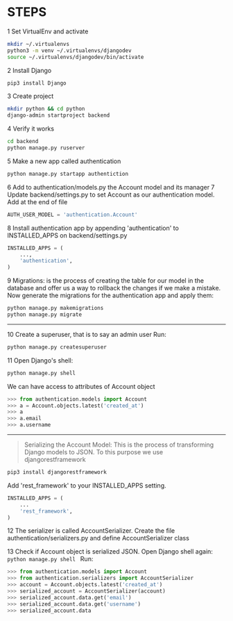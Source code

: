 # STEPS
1 Set VirtualEnv and activate
````bash
mkdir ~/.virtualenvs
python3 -m venv ~/.virtualenvs/djangodev
source ~/.virtualenvs/djangodev/bin/activate
````
2 Install Django
````bash
pip3 install Django
````
3 Create project
````bash
mkdir python && cd python
django-admin startproject backend
````
4 Verify it works
````bash
cd backend
python manage.py ruserver
````
5 Make a new app called authentication
````bash
python manage.py startapp authentiction
````
6 Add to authentication/models.py the Account model and its manager
7 Update backend/settings.py to set Account as our authentication model. Add at the end of file
````python
AUTH_USER_MODEL = 'authentication.Account'
````
8 Install authentication app by appending 'authentication' to INSTALLED_APPS on backend/settings.py
````python
INSTALLED_APPS = (
    ...,
    'authentication',
)
````
9 Migrations: is the process of creating the table for our model in the database and offer us a way to rollback the changes if we make a mistake.
Now generate the migrations for the authentication app and apply them:
````bash
python manage.py makemigrations
python manage.py migrate
````
----
10 Create a superuser, that is to say an admin user
Run:
````bash
python manage.py createsuperuser
````
11 Open Django's shell:
````bash
python manage.py shell
````
We can have access to attributes of Account object
````python
>>> from authentication.models import Account
>>> a = Account.objects.latest('created_at')
>>> a
>>> a.email
>>> a.username
````
----
> Serializing the Account Model:
 This is the process of transforming Django models to JSON.
 To this purpose we use djangorestframework
````bash
pip3 install djangorestframework
````
Add 'rest_framework' to your INSTALLED_APPS setting.
````python
INSTALLED_APPS = (
    ...
    'rest_framework',
)
````

12 The serializer is called AccountSerializer. 
Create the file authentication/serializers.py and define AccountSerializer class

13 Check if Account object is serialized JSON.
Open Django shell again: ````python manage.py shell ````
Run:
````python
>>> from authentication.models import Account
>>> from authentication.serializers import AccountSerializer
>>> account = Account.objects.latest('created_at')
>>> serialized_account = AccountSerializer(account)
>>> serialized_account.data.get('email')
>>> serialized_account.data.get('username')
>>> serialized_account.data
````



